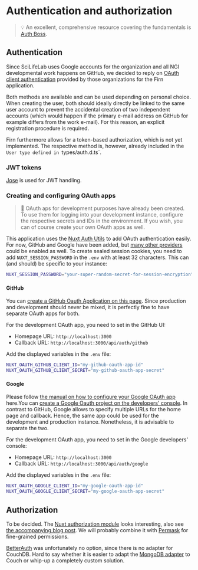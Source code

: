 # Authentication and authorization

> 💡  An excellent, comprehensive resource covering the fundamentals is [Auth Boss](https://github.com/teesloane/Auth-Boss).

## Authentication

Since SciLifeLab uses Google accounts for the organization and all NGI developmental work happens on GitHub, we decided to reply on [OAuth](https://www.loginradius.com/blog/engineering/oauth2/) [client authentication](https://oauth.net/2/client-authentication/) provided by those organizations for the Firn application. 

Both methods are available and can be used depending on personal choice. When creating the user, both should ideally directly be linked to the same user account to prevent the accidental creation of two independent accounts (which would happen if the primary e-mail address on GitHub for example differs from the work e-mail). For this reason, an explicit registration procedure is required.

Firn furthermore allows for a token-based authorization, which is not yet implemented. The respective method is, however, already included in the `User type defined in `types/auth.d.ts`.

### JWT tokens

[Jose](https://medium.com/@hasindusithmin64/creating-and-verifying-jwts-using-npm-jose-a-step-by-step-guide-e07c4fdb3346) is used for JWT handling.

### Creating and configuring OAuth apps

> 🛂 OAuth aps for development purposes have already been created. To use them for logging into your development instance, configure the respective secrets and IDs in the environment. If you wish, you can of course create your own OAuth apps as well.

This application uses the [Nuxt Auth Utils](https://github.com/atinux/nuxt-auth-utils) to add OAuth authentication easily. For now, GitHub and Google have been added, but [many other providers](https://github.com/atinux/nuxt-auth-utils?tab=readme-ov-file#supported-oauth-providers) could be enabled as well. To create sealed session cookies, you need to add `NUXT_SESSION_PASSWORD` in the `.env` with at least 32 characters. This can (and should) be specific to your instance:

```bash
NUXT_SESSION_PASSWORD="your-super-random-secret-for-session-encryption"
```

#### GitHub

You can [create a GitHub Oauth Application on this page](https://github.com/settings/applications/new). Since production and development should never be mixed, it is perfectly fine to have separate OAuth apps for both.

For the development OAuth app, you need to set in the GitHub UI:

- Homepage URL: `http://localhost:3000`
- Callback URL: `http://localhost:3000/api/auth/github`

Add the displayed variables in the `.env` file:

```bash
NUXT_OAUTH_GITHUB_CLIENT_ID="my-github-oauth-app-id"
NUXT_OAUTH_GITHUB_CLIENT_SECRET="my-github-oauth-app-secret"
```

#### Google

Please follow [the manual on how to configure your Google OAuth app](https://developers.google.com/identity/protocols/oauth2) here.You can [create a Google Oauth project on the developers' console](https://console.developers.google.com). In contrast to GitHub, Google allows to specify multiple URLs for the home page and callback. Hence, the same app could be used for the development and production instance. Nonetheless, it is advisable to separate the two.

For the development OAuth app, you need to set in the Google developers' console:

- Homepage URL: `http://localhost:3000`
- Callback URL: `http://localhost:3000/api/auth/google`

Add the displayed variables in the `.env` file:

```bash
NUXT_OAUTH_GOOGLE_CLIENT_ID="my-google-oauth-app-id"
NUXT_OAUTH_GOOGLE_CLIENT_SECRET="my-google-oauth-app-secret"
```

## Authorization

To be decided. The [Nuxt authorization module](https://github.com/Barbapapazes/nuxt-authorization) looks interesting, also see [the accompanying blog post](https://soubiran.dev/posts/nuxt-going-full-stack-how-to-handle-authorization). We will probably combine it with [Permask](https://github.com/dschewchenko/permask) for fine-grained permissions.

[BetterAuth](https://www.better-auth.com/) was unfortunately no option, since there is no adapter for CouchDB. Hard to say whether it is easier to adapt the [MongoDB adapter](https://github.com/better-auth/better-auth/tree/main/packages/better-auth/src/adapters/mongodb-adapter) to Couch or whip-up a completely custom solution.
